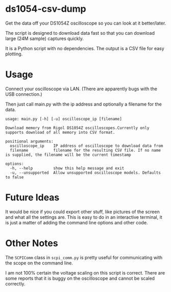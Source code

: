 # ds1054-csv-dump
Get the data off your DS1054Z oscilloscope so you can look at it better/later.

The script is designed to download data fast so that you can download large (24M sample) captures quickly.

It is a Python script with no dependencies. The output is a CSV file for easy plotting. 

# Usage

Connect your oscilloscope via LAN. (There are apparently bugs with the USB connection.)

Then just call main.py with the ip address and optionally a filename for the data. 

```
usage: main.py [-h] [-u] oscilloscope_ip [filename]

Download memory from Rigol DS1054Z oscilloscopes.Currently only supports download of all memory into CSV format.

positional arguments:
  oscilloscope_ip    IP address of oscilloscope to download data from
  filename           filename for the resulting CSV file. If no name is supplied, the filename will be the current timestamp

options:
  -h, --help         show this help message and exit
  -u, --unsupported  Allow unsupported oscilloscope models. Defaults to false
```

# Future Ideas

It would be nice if you could export other stuff, like pictures of the screen and what all the settings are. This is easy to do in an interactive terminal, it is just a matter of adding the command line options and other code.

# Other Notes

The `SCPIComm` class in `scpi_comm.py` is pretty useful for communicating with the scope on the command line.

I am not 100% certain the voltage scaling on this script is correct. There are some reports that it is buggy on the oscilloscope and cannot be scaled correctly.

